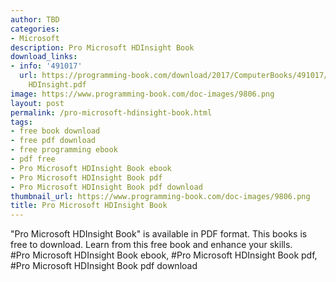 ```yaml
---
author: TBD
categories:
- Microsoft
description: Pro Microsoft HDInsight Book
download_links:
- info: '491017'
  url: https://programming-book.com/download/2017/ComputerBooks/491017/Pro Microsoft
    HDInsight.pdf
image: https://www.programming-book.com/doc-images/9806.png
layout: post
permalink: /pro-microsoft-hdinsight-book.html
tags:
- free book download
- free pdf download
- free programming ebook
- pdf free
- Pro Microsoft HDInsight Book ebook
- Pro Microsoft HDInsight Book pdf
- Pro Microsoft HDInsight Book pdf download
thumbnail_url: https://www.programming-book.com/doc-images/9806.png
title: Pro Microsoft HDInsight Book
---
```


 
<div class="item-desc text-justify">
  "Pro Microsoft HDInsight Book" is available in PDF format. This books is free to download. Learn from this free book and enhance your skills.
  <br>
  #Pro Microsoft HDInsight Book ebook, #Pro Microsoft HDInsight Book pdf, #Pro Microsoft HDInsight Book pdf download
</div>